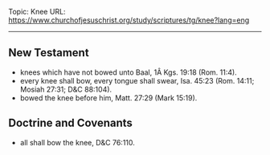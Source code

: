 Topic: Knee
URL: https://www.churchofjesuschrist.org/study/scriptures/tg/knee?lang=eng

---

## New Testament

- knees which have not bowed unto Baal, 1Â Kgs. 19:18 (Rom. 11:4).
- every knee shall bow, every tongue shall swear, Isa. 45:23 (Rom. 14:11; Mosiah 27:31; D&C 88:104).
- bowed the knee before him, Matt. 27:29 (Mark 15:19).

## Doctrine and Covenants

- all shall bow the knee, D&C 76:110.

